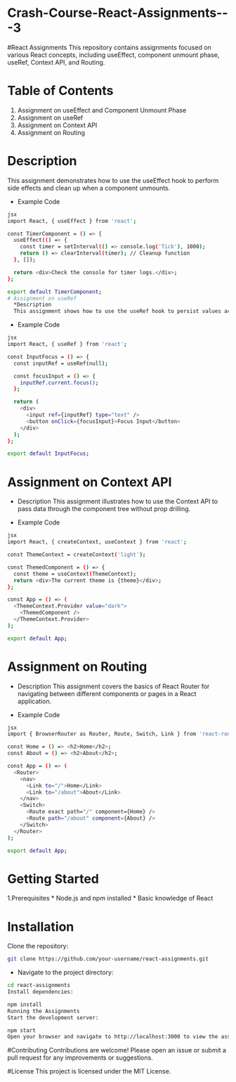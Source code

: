 # Crash-Course-React-Assignments---3

#React Assignments
This repository contains assignments focused on various React concepts, including useEffect, component unmount phase, useRef, Context API, and Routing.

# Table of Contents

1. Assignment on useEffect and Component Unmount Phase
2. Assignment on useRef
3. Assignment on Context API
4. Assignment on Routing

# Description
This assignment demonstrates how to use the useEffect hook to perform side effects and clean up when a component unmounts.

- Example Code
```bash
jsx
import React, { useEffect } from 'react';

const TimerComponent = () => {
  useEffect(() => {
    const timer = setInterval(() => console.log('Tick'), 1000);
    return () => clearInterval(timer); // Cleanup function
  }, []);

  return <div>Check the console for timer logs.</div>;
};

export default TimerComponent;
# Assignment on useRef
  *Description
  This assignment shows how to use the useRef hook to persist values across renders and directly access DOM elements.
```

- Example Code
  
```bash
jsx
import React, { useRef } from 'react';

const InputFocus = () => {
  const inputRef = useRef(null);

  const focusInput = () => {
    inputRef.current.focus();
  };

  return (
    <div>
      <input ref={inputRef} type="text" />
      <button onClick={focusInput}>Focus Input</button>
    </div>
  );
};

export default InputFocus;
```
# Assignment on Context API
  * Description
  This assignment illustrates how to use the Context API to pass data through the component tree without prop drilling.

- Example Code

```bash
jsx
import React, { createContext, useContext } from 'react';

const ThemeContext = createContext('light');

const ThemedComponent = () => {
  const theme = useContext(ThemeContext);
  return <div>The current theme is {theme}</div>;
};

const App = () => (
  <ThemeContext.Provider value="dark">
    <ThemedComponent />
  </ThemeContext.Provider>
);

export default App;
```

# Assignment on Routing
* Description
  This assignment covers the basics of React Router for navigating between different components or pages in a React application.

- Example Code

```bash
jsx
import { BrowserRouter as Router, Route, Switch, Link } from 'react-router-dom';

const Home = () => <h2>Home</h2>;
const About = () => <h2>About</h2>;

const App = () => (
  <Router>
    <nav>
      <Link to="/">Home</Link>
      <Link to="/about">About</Link>
    </nav>
    <Switch>
      <Route exact path="/" component={Home} />
      <Route path="/about" component={About} />
    </Switch>
  </Router>
);

export default App;
```
# Getting Started
  1.Prerequisites
    * Node.js and npm installed
    * Basic knowledge of React
    
# Installation
Clone the repository:
```bash
git clone https://github.com/your-username/react-assignments.git
```
* Navigate to the project directory:
```bash
cd react-assignments
Install dependencies:
```

```bash
npm install
Running the Assignments
Start the development server:
```

```bash
npm start
Open your browser and navigate to http://localhost:3000 to view the assignments.
```

#Contributing
Contributions are welcome! Please open an issue or submit a pull request for any improvements or suggestions.

#License
This project is licensed under the MIT License.

